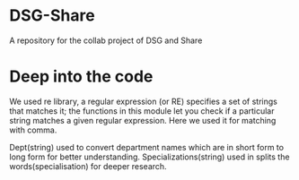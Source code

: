 # DSG-Share
A repository for the collab project of DSG and Share

# Deep into the code
We used re library, a regular expression (or RE) specifies a set of strings that matches it; the functions in this module let you check if a particular string matches a given regular expression. Here we used it for matching with comma.

Dept(string) used to convert department names which are in short form to long form for better understanding.
Specializations(string) used in splits the words(specialisation) for deeper research.

